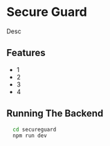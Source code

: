 
# Secure Guard

Desc

## Features

- 1
- 2
- 3
- 4


## Running The Backend

```bash
  cd secureguard
  npm run dev
```
    